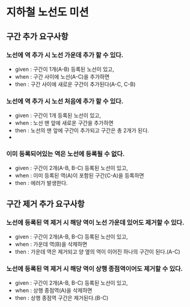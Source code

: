 # 지하철 노선도 미션

## 구간 추가 요구사항

### 노선에 역 추가 시 노선 가운데 추가 할 수 있다.
- given : 구간이 1개(A-B) 등록된 노선이 있고,
- when : 구간 사이에 노선(A-C)을 추가하면
- then : 구간 사이에 새로운 구간이 추가된다(A-C, C-B)

### 노선에 역 추가 시 노선 처음에 추가 할 수 있다.
- given : 구간이 1개 등록된 노선이 있고,
- when : 노선 맨 앞에 새로운 구간을 추가하면
- then : 노선의 맨 앞에 구간이 추가되고 구간은 총 2개가 된다.
- 
### 이미 등록되어있는 역은 노선에 등록될 수 없다.
- given : 구간이 2개(A-B, B-C) 등록된 노선이 있고,
- when : 이미 등록된 역(A)이 포함된 구간(C-A)을 등록하면
- then : 에러가 발생한다.

## 구간 제거 추가 요구사항

### 노선에 등록된 역 제거 시 해당 역이 노선 가운데 있어도 제거할 수 있다.
- given : 구간이 2개(A-B, B-C) 등록된 노선이 있고,
- when : 가운데 역(B)을 삭제하면
- then : 가운데 역은 제거되고 양 옆의 역이 이어진 하나의 구간이 된다.(A-C) 

### 노선에 등록된 역 제거 시 해당 역이 상행 종점역이어도 제거할 수 있다.
- given : 구간이 2개(A-B, B-C) 등록된 노선이 있고,
- when : 상행 종점역(A)을 삭제하면
- then : 상행 종점역 구간은 제거된다.(B-C)